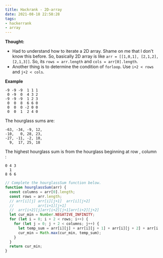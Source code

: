 ```yaml
---
title: Hackrank - 2D-array
date: 2021-08-18 22:58:28
tags:
- hackerrank
- array
---
```

**Thought:** 

   - Had to understand how to iterate a 2D array. Shame on me that I don't know this before. So, basically 2D array is like `arr = [[1,0,1], [2,1,2], [2,1,3]]`. So, its `rows = arr.length` and `cols = arr[0].length`.
   - Another thing is to determine the condition of `forloop`. Use `i+2 < rows` and `j+2 < cols`.

   

   **Example**

   ```
   -9 -9 -9  1 1 1 
    0 -9  0  4 3 2
   -9 -9 -9  1 2 3
    0  0  8  6 6 0
    0  0  0 -2 0 0
    0  0  1  2 4 0
   ```

   The hourglass sums are:

   ```
   -63, -34, -9, 12, 
   -10,   0, 28, 23, 
   -27, -11, -2, 10, 
     9,  17, 25, 18
   ```

   The highest hourglass sum is from the hourglass beginning at row , column :

   ```
   0 4 3
     1
   8 6 6
   ```

   ```javascript
   // Complete the hourglassSum function below.
   function hourglassSum(arr) {
     const columns = arr[0].length;
     const rows = arr.length;
     // arr[i][j] arr[i][j+1]  arr[i][j+2]
     //           arr[i+1][j+1]
     //  arr[i+2][j]arr[i+2][j+1]arr[i+2][j+2] 
     let cur_min = Number.NEGATIVE_INFINITY;
     for (let i = 0; i + 2 < rows; i++) {
       for (let j = 0; j + 2 < columns; j++) {
         let temp_sum = arr[i][j] + arr[i][j + 1] + arr[i][j + 2] + arr[i + 1][j + 1] + arr[i + 2][j] + arr[i + 2][j + 1] + arr[i + 2][j + 2];
         cur_min = Math.max(cur_min, temp_sum);
       }
     }
     return cur_min;
   }
   ```
